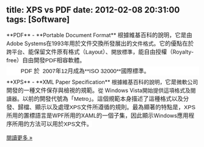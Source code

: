 title: XPS vs PDF
date: 2012-02-08 20:31:00
tags: [Software]
---

<div class="separator" style="clear: both; text-align: left;">**PDF** - **Portable Document Format** <span style="background-color: white; font-family: sans-serif; font-size: 15px; line-height: 22px;">根據維基百科的說明，它</span><span style="background-color: white; font-family: sans-serif; font-size: 15px; line-height: 22px;">是由</span>Adobe Systems<span style="background-color: white; font-family: sans-serif; font-size: 15px; line-height: 22px;">在</span>1993年<span style="background-color: white; font-family: sans-serif; font-size: 15px; line-height: 22px;">用於文件</span><span style="background-color: white; font-family: sans-serif; font-size: 15px; line-height: 22px;">交換所發展出的</span>文件格式<span style="background-color: white; font-family: sans-serif; font-size: 15px; line-height: 22px;">。它的優點在於</span>跨平台<span style="background-color: white; font-family: sans-serif; font-size: 15px; line-height: 22px;">、能保留文件原有格式（Layout）、</span>開放標準<span style="background-color: white; font-family: sans-serif; font-size: 15px; line-height: 22px;">，能自由授權（</span>Royalty-free<span style="background-color: white; font-family: sans-serif; font-size: 15px; line-height: 22px;">）自由開發PDF相容軟體。</span></div>

<div style="background-color: white; font-family: sans-serif; font-size: 15px; line-height: 22px; margin-bottom: 0.5em; margin-top: 0.4em;">         PDF 於  2007年12月成為**ISO 32000**國際標準。</div>

<div class="separator" style="clear: both; text-align: left;">**XPS** - **XML Paper Specification** 根據維基百科的說明，<span style="background-color: white; font-family: sans-serif; font-size: 15px; line-height: 22px;">它是</span>微軟公司<span style="background-color: white; font-family: sans-serif; font-size: 15px; line-height: 22px;">開發的</span><span style="background-color: white; font-family: sans-serif; font-size: 15px; line-height: 22px;">一種文件保存與檢</span><span style="background-color: white; font-family: sans-serif; font-size: 15px; line-height: 22px;">視的規範。</span>從 Windows Vista開始提供這項格式及閱讀器。<span style="background-color: white; font-family: sans-serif; font-size: 15px; line-height: 22px;">以前的開發代號為「Metro」。這個規範本身描述了這種格式以</span><span style="background-color: white; font-family: sans-serif; font-size: 15px; line-height: 22px;">及分發、歸檔、顯</span><span style="background-color: white; font-family: sans-serif; font-size: 15px; line-height: 22px;">示以及處理XPS文件所遵循的規則。最為顯著的特點是，XPS所用的置標</span><span style="background-color: white; font-family: sans-serif; font-size: 15px; line-height: 22px;">語言是</span>WPF<span style="background-color: white; font-family: sans-serif; font-size: 15px; line-height: 22px;">所用</span><span style="background-color: white; font-family: sans-serif; font-size: 15px; line-height: 22px;">的</span>XAML<span style="background-color: white; font-family: sans-serif; font-size: 15px; line-height: 22px;">的一個子集，因此顯示</span>Windows<span style="background-color: white; font-family: sans-serif; font-size: 15px; line-height: 22px;">應用程序所用的方法可以用於XPS</span><span style="background-color: white; font-family: sans-serif; font-size: 15px; line-height: 22px;">文件。</span></div>

<div class="separator" style="clear: both; text-align: left;"><span style="background-color: white; font-family: sans-serif; font-size: 15px; line-height: 22px;">  
</span></div>

<div class="separator" style="clear: both; text-align: left;"><span style="background-color: white; font-family: sans-serif; font-size: 15px; line-height: 22px;"></span></div>

[閱讀更多 »](http://veckcode.blogspot.com/2012/02/xps-vs-pdf.html#more)